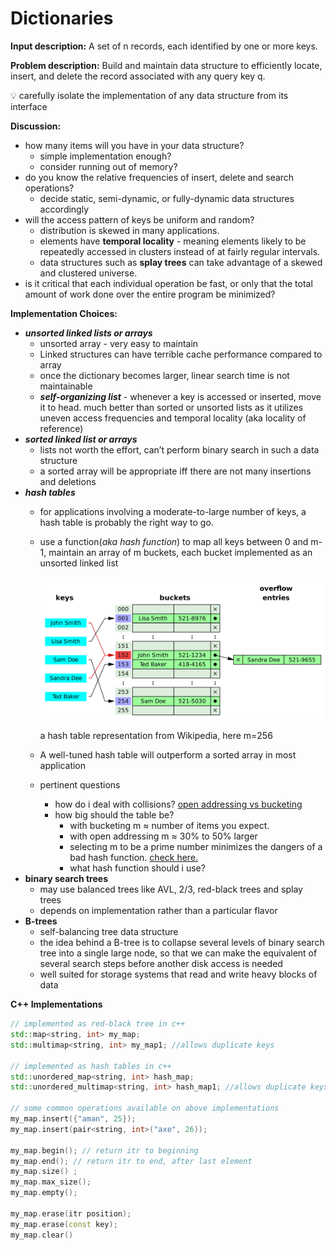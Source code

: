 # Dictionaries

**Input description:** A set of n records, each identified by one or more keys.

**Problem description:** Build and maintain data structure to efficiently locate, insert, and delete the record associated with any query key q.

<aside>
💡 carefully isolate the implementation of any data structure from its interface

</aside>

**Discussion:**

- how many items will you have in your data structure?
    - simple implementation enough?
    - consider running out of memory?
- do you know the relative frequencies of insert, delete and search operations?
    - decide static, semi-dynamic, or fully-dynamic data structures accordingly
- will the access pattern of keys be uniform and random?
    - distribution is skewed in many applications.
    - elements have **temporal locality** - meaning elements likely to be repeatedly accessed in clusters instead of at fairly regular intervals.
    - data structures such as **splay trees** can take advantage of a skewed and clustered universe.
- is it critical that each individual operation be fast, or only that the total amount of work done over the entire program be minimized?
    
    

**Implementation Choices:**

- ***unsorted linked lists or arrays***
    - unsorted array - very easy to maintain
    - Linked structures can have terrible cache performance compared to array
    - once the dictionary becomes larger, linear search time is not maintainable
    - ***self-organizing list*** - whenever a key is accessed or inserted, move it to head. much better than sorted or unsorted lists as it utilizes uneven access frequencies and temporal locality (aka locality of reference)
- ***sorted linked list or arrays***
    - lists not worth the effort, can’t perform binary search in such a data structure
    - a sorted array will be appropriate iff there are not many insertions and deletions
- ***hash tables***
    - for applications involving a moderate-to-large number of keys, a hash table is probably the right way to go.
    - use a function(*aka hash function*) to map all keys between 0 and m-1, maintain an array of m buckets, each bucket implemented as an unsorted linked list
        
        ![a hash table representation from Wikipedia, here m=256](Dictionaries%20153dc4759cfc49c2a406c42ea0e03bbf/hashtable-wiki.png)
        
        a hash table representation from Wikipedia, here m=256
        
    - A well-tuned hash table will outperform a sorted array in most application
    - pertinent questions
        - how do i deal with collisions? [open addressing vs bucketing](https://stackoverflow.com/questions/2556142/chained-hash-tables-vs-open-addressed-hash-tables)
        - how big should the table be?
            - with bucketing m $\approx$ number of items you expect.
            - with open addressing m $\approx$ 30% to 50% larger
            - selecting m to be a prime number minimizes the dangers of a bad hash function. [check here.](https://stackoverflow.com/questions/1145217/why-should-hash-functions-use-a-prime-number-modulus)
            - what hash function should i use?
- **binary search trees**
    - may use balanced trees like AVL, 2/3, red-black trees and splay trees
    - depends on implementation rather than a particular flavor
- **B-trees**
    - self-balancing tree data structure
    - the idea behind a B-tree is to collapse several levels of binary search tree into a single large node, so that we can make the equivalent of several search steps before another disk access is needed
    - well suited for storage systems that read and write heavy blocks of data

**C++ Implementations**

```cpp
// implemented as red-black tree in c++
std::map<string, int> my_map;
std::multimap<string, int> my_map1; //allows duplicate keys

// implemented as hash tables in c++
std::unordered_map<string, int> hash_map;
std::unordered_multimap<string, int> hash_map1; //allows duplicate keys

// some common operations available on above implementations
my_map.insert({"aman", 25});
my_map.insert(pair<string, int>("axe", 26));

my_map.begin(); // return itr to beginning
my_map.end(); // return itr to end, after last element
my_map.size() ;
my_map.max_size();
my_map.empty();

my_map.erase(itr position);
my_map.erase(const key);
my_map.clear()
```